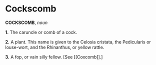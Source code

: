 # Cockscomb

**COCKSCOMB**, _noun_

**1.** The caruncle or comb of a cock.

**2.** A plant. This name is given to the Celosia cristata, the Pedicularis or louse-wort, and the Rhinanthus, or yellow rattle.

**3.** A fop, or vain silly fellow. \[See [[Coxcomb]].\]